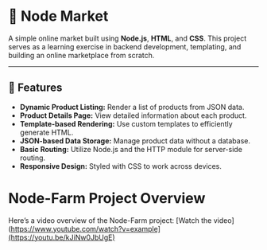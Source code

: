 # 🛒 Node Market

A simple online market built using **Node.js**, **HTML**, and **CSS**. This project serves as a learning exercise in backend development, templating, and building an online marketplace from scratch.

---

## 🚀 Features

- **Dynamic Product Listing:** Render a list of products from JSON data.
- **Product Details Page:** View detailed information about each product.
- **Template-based Rendering:** Use custom templates to efficiently generate HTML.
- **JSON-based Data Storage:** Manage product data without a database.
- **Basic Routing:** Utilize Node.js and the HTTP module for server-side routing.
- **Responsive Design:** Styled with CSS to work across devices.

# Node-Farm Project Overview

Here’s a video overview of the Node-Farm project:
[Watch the video](https://www.youtube.com/watch?v=example](https://youtu.be/kJiNw0JbUgE)

